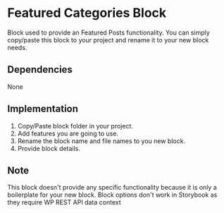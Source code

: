 # Featured Categories Block

Block used to provide an Featured Posts functionality. You can simply copy/paste this block to your project and rename it to your new block needs.

## Dependencies

None

## Implementation

1. Copy/Paste block folder in your project.
2. Add features you are going to use.
3. Rename the block name and file names to you new block.
4. Provide block details.

## Note

This block doesn't provide any specific functionality because it is only a boilerplate for your new block.
Block options don't work in Storybook as they require WP REST API data context
